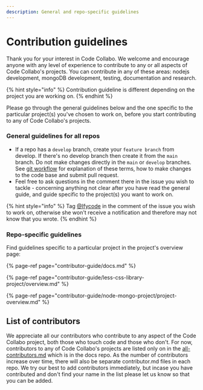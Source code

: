 ```yaml
---
description: General and repo-specific guidelines
---
```


# Contribution guidelines

Thank you for your interest in Code Collabo. We welcome and encourage anyone with any level of experience to contribute to any or all aspects of Code Collabo's projects. You can contribute in any of these areas: nodejs development, mongoDB development, testing, documentation and research.

{% hint style="info" %}
Contribution guideline is different depending on the project you are working on.
{% endhint %}

Please go through the general guidelines below and the one specific to the particular project\(s\) you've chosen to work on, before you start contributing to any of Code Collabo's projects.

### General guidelines for all repos

* If a repo has a `develop` branch, create your `feature branch` from develop. If there's no develop branch then create it from the `main` branch. Do not make changes directly in the `main` or `develop` branches. See [git workflow](https://code-collabo.gitbook.io/docs/contributor-guide/git-workflow) for explanation of these terms, how to make changes to the code base and submit pull request.
* Feel free to ask questions in the comment there in the issue you wish to tackle - concerning anything not clear after you have read the general guide, and guide specific to the project\(s\) you want to work on.

{% hint style="info" %}
Tag [@Ifycode](https://github.com/Ifycode) in the comment of the issue you wish to work on, otherwise she won't receive a notification and therefore may not know that you wrote.
{% endhint %}

### Repo-specific guidelines

Find guidelines specific to a particular project in the project's overview page:

{% page-ref page="contributor-guide/docs.md" %}

{% page-ref page="contributor-guide/less-css-library-project/overview.md" %}

{% page-ref page="contributor-guide/node-mongo-project/project-overview.md" %}

## List of contributors

We appreciate all our contributors who contribute to any aspect of the Code Collabo project, both those who touch code and those who don't. For now, contributors to any of Code Collabo's projects are listed only on in the  [all-contributors.md](https://code-collabo.gitbook.io/docs/meet-our-awesome-contributors/all-contributors) which is in the docs repo. As the number of contributors increase over time, there will also be separate contributor.md files in each repo. We try our best to add contributors immediately, but incase you have contributed and don't find your name in the list please let us know so that you can be added.

